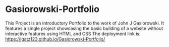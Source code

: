 # Gasiorowski-Portfolio
This Project is an introductory Portfolio to the work of John J Gasiorowski. It features a single project showcasing the basic building of a website without interactive features using HTML and CSS
The deployment link is: https://jgatz123.github.io/Gasiorowski-Portfolio/
